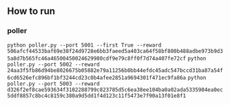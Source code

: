 ## How to run

### poller

`python poller.py --port 5001 --first True --reward 506afcf44533baf69e38f24d9728e6bb3faeed5a403ca64f58bf800b488adbe973b9d35a8d7b565fc46a46500450024629980cdf9e79c8ff0f7d74a407fe72cf`
`python poller.py --port 5002 --reward 24aa3f5fb86d94be8026675b05882e79a11256b0bb44efdc45adc547bccd31ba87a54f6cd6526efc896bf1bf3244cd23c0b4afee2851a9694301f471ec9fa86a`
`python poller.py --port 5003 --reward d326f2ef8cae593634f3102288799c823785d5c6ea38ee104ba0a02ada5335904ea0ec5ddf8857c8bc4c8159c380a9d5dd1f4d123c11f5473e7f90a13f01e8f1`
